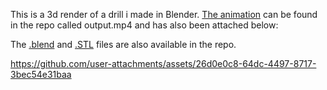 This is a 3d render of a drill i made in Blender. [The animation](https://github.com/M0HID/drill/blob/main/output.mp4) can be found in the repo called output.mp4 and has also been attached below:

The [.blend](https://github.com/M0HID/drill/blob/main/drll.blend) and [.STL](https://github.com/M0HID/drill/blob/main/drll.stl) files are also available in the repo.



https://github.com/user-attachments/assets/26d0e0c8-64dc-4497-8717-3bec54e31baa

